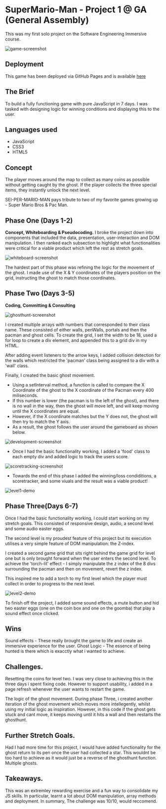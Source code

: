 # SuperMario-Man - Project 1 @ GA (General Assembly)

This was my first solo project on the Software Engineering Immersive course.

![game-screenshot](./images/readme/mario-screenshot-start.png)

## Deployment

This game has been deployed via GitHub Pages and is available [here](https://ashleygyngell.github.io/SEI-PER-MARIO-MAN/)

## The Brief

To build a fully functioning game with pure JavaScript in 7 days. I was tasked with designing logic for winning conditions and displaying this to the user.

## Languages used

- JavaScript
- CSS3
- HTML5

## Concept

The player moves around the map to collect as many coins as possible without getting caught by the ghost. If the player collects the three special items, they instantly unlock the next level.

SEI-PER-MARIO-MAN pays tribute to two of my favorite games growing up - Super Mario Bros & Pac Man.

## Phase One (Days 1-2)

**Concept, Whiteboarding & Pseudocoding.**
I broke the project down into components that included the data, presentation, user-interaction and DOM manipulation. I then ranked each subsection to highlight what functionalities were critical for a viable product which left the rest as stretch goals.

![whiteboard-screenshot](./images/readme/whiteboard-screenshot.png)

The hardest part of this phase was refining the logic for the movement of the ghost. I made use of the X & Y coordinates of the players position on the grid, instructing the ghost to match those coordinates.

## Phase Two (Days 3-5)

**Coding, Committing & Consulting**

![ghosthunt-screenshot](./images/readme/mario-screenshot-ghosthunt.png)

I created multiple arrays with numbers that corresponded to their class name. These consisted of either walls, penWalls, portals and then the pacman and ghost cells. To create the grid, I set the width to be 18, used a for loop to create a div element, and appended this to a grid div in my HTML.

After adding event listeners to the arrow keys, I added collision detection for the walls which restricted the 'pacman' class being assigned to a div with a 'wall' class.

Finally, I created the basic ghost movement.

- Using a setInterval method, a function is called to compare the X Coordinate of the ghost to the X coordinate of the Pacman every 400 miliseconds.
- If this number is lower (the pacman is to the left of the ghost), and there is no wall in the way, then the ghost will move left, and will keep moving until the X coordinates are equal.
- However, if the X coordinate matches but the Y does not, the ghost will then try to match the Y axis.
- As a result, the ghost follows the user around the gameboard as shown below.

![development-screenshot](./images/readme/mario-dev-demo.gif)

- Once I had the basic functionality working, I added a 'food' class to each empty div and added logic to track the users score.

![scoretracking-screenshot](./images/readme/mario-screenshot-scoretracking.png)

- Towards the end of this phase I added the winning/loss condiditions, a scoretracker, and some viuals and the result was a viable product!

![level1-demo](./images/readme/mario-level-1-demo.gif)

## Phase Three(Days 6-7)

Once I had the basic functionality working, I could start working on my stretch goals. This consisted of responsive design, audio, a second level and some audio easter eggs.

The second level is my proudest feature of this project but its execution utilises a very simple feature of DOM manipulation: the Z-index.

I created a second game grid that sits right behind the game grid for level one but is only brought forward when the user enters the second level. To achieve the 'torch-lit' effect - I simply manipulate the z index of the 8 divs surrounding the pacman and then on movement, revert the z index.

This inspired me to add a torch to my first level which the player must collect in order to progress to the next level.

![level2-demo](./images/readme/mario-level-2-demo.gif)

To finish off the project, I added some sound effects, a mute button and hid two easter eggs (one on the coin box and one on the goomba) that play a sound effect once clicked.

## Wins

Sound effects - These really brought the game to life and create an immersive experience for the user.
Ghost Logic - The essence of being hunted is there which is exacctly what i wanted to achieve.

## Challenges.

Resetting the coins for level two. I was very close to achieving this in the three days i spent fixing code. However to support usability, i added in a page refresh whenever the user wants to restart the game.

The logic of the ghost movement. During phase Three, i created another iteration of the ghost movement which moves more intellegently, whilst using my initial logic as inspiration. However, in this code if the ghost gets stuck and cant move, it keeps moving until it hits a wall and then restarts the ghosthunt.

## Further Stretch Goals.

Had I had more time for this project, I would have added functionality for the ghost return to its pen once the user had collected a star. This wouldnt be too hard to achieve as it would just be a reverse of the ghosthunt function.
Multiple ghosts.

## Takeaways.

This was an extremley rewarding exercise and a fun way to consolidate my JS skills. In particular, learnt a lot about DOM manipulation, array methods and deployment. In summary, The challenge was 10/10, would reccomend.
